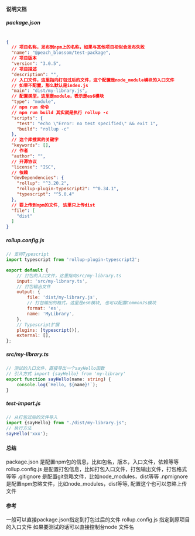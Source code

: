 #### 说明文档

##### package.json
```json

{
  // 项目名称，发布到npm上的名称，如果与其他项目相似会发布失败
  "name": "@peach_blossom/test-package",
  // 项目版本
  "version": "3.0.5",
  // 项目描述
  "description": "",
  // 入口文件，这里指向打包过后的文件，这个配置是node_module模块的入口文件
  // 如果不配置，那么默认是index.js
  "main": "dist/my-library.js",
  // 配置类型，这里是module，表示是es6模块
  "type": "module",
  // npm run 命令
  // npm run build 其实就是执行 rollup -c
  "scripts": {
    "test": "echo \"Error: no test specified\" && exit 1",
    "build": "rollup -c"
  },
  // 这个库搜索的关键字
  "keywords": [],
  // 作者
  "author": "",
  // 开源协议
  "license": "ISC",
  // 依赖
  "devDependencies": {
    "rollup": "^3.20.2",
    "rollup-plugin-typescript2": "^0.34.1",
    "typescript": "^5.0.4"
  },
  // 要上传到npm的文件, 这里只上传dist
  "file": [
    "dist"
  ]
}

```

##### rollup.config.js
```js
// 支持Typescript
import typescript from 'rollup-plugin-typescript2';

export default {
    // 打包的入口文件，这里指向src/my-library.ts
    input: 'src/my-library.ts',
    // 打包输出文件
    output: {
        file: 'dist/my-library.js',
        // 打包输出的格式，这里是es6模块, 也可以配置CommonJs模块
        format: 'es',
        name: 'MyLibrary',
    },
    // Typescript扩展
    plugins: [typescript()],
    external: [],
};
```

##### src/my-library.ts
```ts
// 测试的入口文件，直接导出一个sayHello函数
// 引入方式 import {sayHello} from 'my-library'
export function sayHello(name: string) {
    console.log(`Hello, ${name}!`);
}
```

##### test-import.js
```js
// 从打包过后的文件导入
import {sayHello} from "./dist/my-library.js";
// 执行方法
sayHello('xxx');
```

#### 总结
package.json 是配置npm包的信息，比如包名，版本，入口文件，依赖等等
rollup.config.js 是配置打包信息，比如打包入口文件，打包输出文件，打包格式等等
.gitignore 是配置git忽略文件，比如node_modules，dist等等
.npmignore 是配置npm忽略文件，比如node_modules，dist等等, 配置这个也可以忽略上传文件

#### 参考
一般可以直接package.json指定到打包过后的文件
rollup.config.js 指定到原项目的入口文件
如果要测试的话可以直接控制台node 文件名
